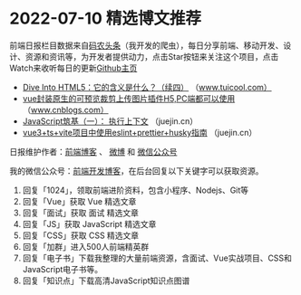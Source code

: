 # 2022-07-10 精选博文推荐

前端日报栏目数据来自[码农头条](https://toutiao.qdkfweb.cn/)（我开发的爬虫），每日分享前端、移动开发、设计、资源和资讯等，为开发者提供动力，点击Star按钮来关注这个项目，点击Watch来收听每日的更新[Github主页](https://github.com/kujian/frontendDaily)
* [Dive Into HTML5：它的含义是什么？（续四）](http://www.tuicool.com/articles/hit/2Yzu2mA) （www.tuicool.com）
* [vue封装原生的可预览裁剪上传图片插件H5,PC端都可以使用](https://www.cnblogs.com/SadicZhou/p/16460609.html) （www.cnblogs.com）
* [JavaScript筑基（一）： 执行上下文](https://juejin.cn/post/7118292682899718152) （juejin.cn）
* [vue3+ts+vite项目中使用eslint+prettier+husky指南](https://juejin.cn/post/7118294114734440455) （juejin.cn）

日报维护作者：[前端博客](https://qdkfweb.cn/) 、 [微博](http://weibo.com/kujian) 和 [微信公众号](https://open.weixin.qq.com/qr/code?username=caibaojian_com)

我的微信公众号：[前端开发博客](https://open.weixin.qq.com/qr/code?username=caibaojian_com)，在后台回复以下关键字可以获取资源。

1. 回复「1024」，领取前端进阶资料，包含小程序、Nodejs、Git等
2. 回复「Vue」获取 Vue 精选文章
3. 回复「面试」获取 面试 精选文章
4. 回复「JS」获取 JavaScript 精选文章
5. 回复「CSS」获取 CSS 精选文章
6. 回复「加群」进入500人前端精英群
7. 回复「电子书」下载我整理的大量前端资源，含面试、Vue实战项目、CSS和JavaScript电子书等。
8. 回复「知识点」下载高清JavaScript知识点图谱